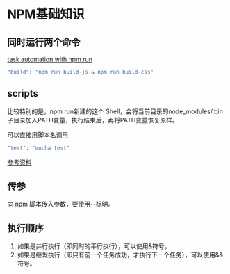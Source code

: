 # NPM基础知识
## 同时运行两个命令
[task automation with npm run](http://substack.net/task_automation_with_npm_run)

```bash
"build": "npm run build-js & npm run build-css"
```

## scripts
比较特别的是，npm run新建的这个 Shell，会将当前目录的node_modules/.bin子目录加入PATH变量，执行结束后，再将PATH变量恢复原样。

可以直接用脚本名调用
```bash
"test": "mocha test"
```

[参考资料](http://www.ruanyifeng.com/blog/2016/10/npm_scripts.html)

## 传参
向 npm 脚本传入参数，要使用--标明。

## 执行顺序
1. 如果是并行执行（即同时的平行执行），可以使用&符号。
2. 如果是继发执行（即只有前一个任务成功，才执行下一个任务），可以使用&&符号。